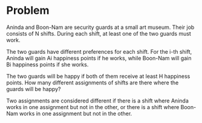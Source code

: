 # Problem

Aninda and Boon-Nam are security guards at a small art museum. Their job consists of N shifts. During each shift, at least one of the two guards must work.

The two guards have different preferences for each shift. For the i-th shift, Aninda will gain Ai happiness points if he works, while Boon-Nam will gain Bi happiness points if she works.

The two guards will be happy if both of them receive at least H happiness points. How many different assignments of shifts are there where the guards will be happy?

Two assignments are considered different if there is a shift where Aninda works in one assignment but not in the other, or there is a shift where Boon-Nam works in one assignment but not in the other.
